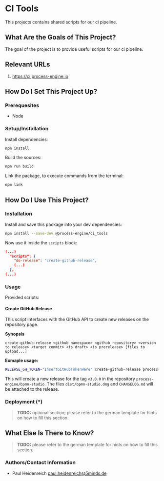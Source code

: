 # CI Tools

This projects contains shared scripts for our ci pipeline.

## What Are the Goals of This Project?

The goal of the project is to provide useful scripts for our ci pipeline.

## Relevant URLs

1. https://ci.process-engine.io

## How Do I Set This Project Up?

### Prerequesites

- Node

### Setup/Installation

Install dependencies:

```bash
npm install
```

Build the sources:

```bash
npm run build
```

Link the package, to execute commands from the terminal:

```bash
npm link
```

## How Do I Use This Project?

### Installation

Install and save this package into your dev dependencies:

```bash
npm install --save-dev @process-engine/ci_tools
```

Now use it inside the `scripts` block:

```json
(...)
  "scripts": {
    "do-release": "create-github-release",
    (...)
  },
(...)
```

### Usage

Provided scripts:

#### Create GitHub Release

This script interfaces with the GitHub API to create new releases on the
repository page.

**Synopsis**

```
create-github-release <github namespace> <github repository> <version to release> <target commit> <is draft> <is prerelease> [files to upload...]
```

**Exmaple usage:**

```bash
RELEASE_GH_TOKEN="InsertGitHubTokenHere" create-github-release process-engine bpmn-studio 3.0.0 master false true dist/bpmn-studio.dmg CHANGELOG.md
```

This will create a new release for the tag `v3.0.0` in the repository
`process-engine/bpmn-studio`. The files `dist/bpmn-studio.dmg` and
`CHANGELOG.md` will be attached to the release.


### Deployment (*)

> **TODO:** optional section; please refer to the german template for hints on how to fill this section.

## What Else Is There to Know?

> **TODO:** please refer to the german template for hints on how to fill this section.

### Authors/Contact Information

- Paul Heidenreich <paul.heidenreich@5minds.de>

